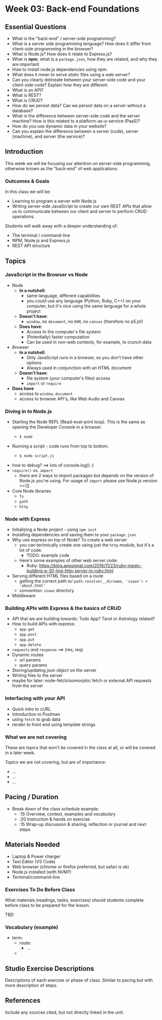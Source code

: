 # Week 03: Back-end Foundations

## Essential Questions

- What is the "back-end" / server-side programming?
- What is a server side programming language? How does it differ from client-side programming in the browser?
- What is Node.js? How does it relate to Express.js?
- What is **npm**, what is a `package.json`, how they are related, and why they are important
- How to install node.js dependencies using npm.
- What does it mean to serve *static* files using a web server? 
- Can you clearly delineate between your server-side code and your client-side code? Explain how they are different.
- What is an API? 
- What is REST?
- What is CRUD?
- How do we persist data? Can we persist data on a server without a database?
- What is the difference between server-side code and the server machine? How is this related to a platform-as-a-service (PaaS)?
- How do you use dynamic data in your website?
- Can you explain the difference between a server (code), server (machine), and server (the service)? 

## Introduction
This week we will be focusing our attention on server-side programming, otherwise known as the "back-end" of web applications.

### Outcomes & Goals

In this class we will be:
* Learning to program a server with Node.js
* Writing server-side JavaScript to create our own REST APIs that allow us to communicate between our client and server to perform CRUD operations.

Students will walk away with a deeper understanding of:
* The terminal / command-line
* NPM, Node.js and Express.js
* REST API structure
  

## Topics

### JavaScript in the Browser vs Node
- Node
  - **In a nutshell**:
    - same language, different capabilities 
    - you *could* use any language (Python, Ruby, C++) on your computer, but it's nice using the same language for a whole project
  - **Doesn't have**:
    - `window`, no `document`, no `DOM`, no `canvas` (therefore no p5.js!)
  - **Does have**:
    - Access to the computer's file system
    - (Potentially) faster computation
    - Can be used in non-web contexts, for example, to crunch data
- Browser
  - **In a nutshell**:
    - Only JavaScript runs in a browser, so you don't have other options
    - Always used in conjunction with an HTML document
  - **Doesn't have**:
    -  file system (your computer's files) access
    -  `import` or `require`
 -  **Does have**
    -  access to `window`, `document`
    -  access to browser API's, like Web Audio and Canvas

### Diving in to Node.js
- Starting the Node REPL (Read-eval-print loop). This is the same as opening the Developer Console in a browser.
  - ```sh
    $ node 
    ```
- Running a script - code runs from top to bottom.
  - ```sh
    $ node script.js
    ```
- how to debug? ==> lots of console.log() :) 
- `require()` vs. `import` 
  - there are 2 ways to import packages but depends on the version of Node.js you're using. For usage of `import` please use Node.js version >=12. 
- Core Node libraries
  - `fs`
  - `path`
  - `http`

### Node with Express
- Initializing a Node project - using `npm init`
- Installing dependencies and saving them to your `package.json`
- Why use express on top of Node? To create a web server
  - you can technically create one using just the `http` module, but it's a lot of code.
    - TODO: example code
  - Here's some examples of other web server code:
    - Ruby: https://blog.appsignal.com/2016/11/23/ruby-magic-building-a-30-line-http-server-in-ruby.html
- Serving different HTML files based on a route
  - getting the correct path w/ `path.resolve(__dirname, 'views') + 'about.html'` 
  - convention: `views` directory
- Middleware

### Building APIs with Express & the basics of CRUD
- API that we are building towards: Todo App? Tarot or Astrology related?
- How to build APIs with express:
  - `app.get`
  - `app.post`
  - `app.put`
  - `app.delete`
- `requests` and `response` ==> (res, req)
- Dynamic routes
  - url params
  - query params
- Storing/updating json object on the server
- Writing files to the server
- maybe for later: node-fetch/isomorphic fetch or external API requests from the server

### Interfacing with your API

- Quick intro to cURL
- Introduction to Postman
- using `fetch` to grab data
- render to front end using template strings

### What we are not covering

These are topics that won't be covered in the class at all, or will be covered in a later week.

Topics we are not covering, but are of importance:
* ...
* ...
* ...


## Pacing / Duration
<!-- Number of total hours the class session will take. Please try to take into account transition time between instruction and hands on exercises if any prep is necessary. -->

- Break down of the class schedule example: 
  - :15 Overview, context, examples and vocabulary 
  - :20 Instruction & hands on exercise 
  - :15 Wrap-up discussion & sharing, reflection or journal and next steps

## Materials Needed
<!-- What hardware, software, or other materials will students or teachers need for lessons. -->

* Laptop & Power charger
* Text Editor (VS Code)
* Web browser (chrome or firefox preferred, but safari is ok)
* Node.js installed (with NVM?)
* Terminal/command-line

### Exercises To Do Before Class
What materials (readings, tasks, exercises) should students complete before class to be prepared for the lesson.

TBD

### Vocabulary (example)
* term:
  * route:
    * ...
  * 

## Studio Exercise Descriptions
Descriptions of each exercise or phase of class. Similar to pacing but with more description of steps.

## References
Include any sources cited, but not directly linked in the unit.